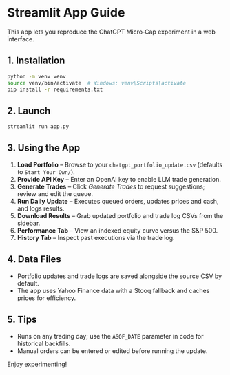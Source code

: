 # Streamlit App Guide

This app lets you reproduce the ChatGPT Micro‑Cap experiment in a web interface.

## 1. Installation
```bash
python -m venv venv
source venv/bin/activate  # Windows: venv\Scripts\activate
pip install -r requirements.txt
```

## 2. Launch
```bash
streamlit run app.py
```

## 3. Using the App
1. **Load Portfolio** – Browse to your `chatgpt_portfolio_update.csv` (defaults to `Start Your Own/`).
2. **Provide API Key** – Enter an OpenAI key to enable LLM trade generation.
3. **Generate Trades** – Click *Generate Trades* to request suggestions; review and edit the queue.
4. **Run Daily Update** – Executes queued orders, updates prices and cash, and logs results.
5. **Download Results** – Grab updated portfolio and trade log CSVs from the sidebar.
6. **Performance Tab** – View an indexed equity curve versus the S&P 500.
7. **History Tab** – Inspect past executions via the trade log.

## 4. Data Files
- Portfolio updates and trade logs are saved alongside the source CSV by default.
- The app uses Yahoo Finance data with a Stooq fallback and caches prices for efficiency.

## 5. Tips
- Runs on any trading day; use the `ASOF_DATE` parameter in code for historical backfills.
- Manual orders can be entered or edited before running the update.

Enjoy experimenting!
